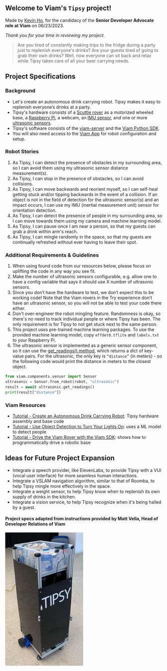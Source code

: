 ## Welcome to Viam's `Tipsy` project!

Made by [Kevin Ho](https://www.linkedin.com/in/hokevins), for the candidacy of the **Senior Developer Advocate role at Viam** on 06/23/2023.

_Thank you for your time in reviewing my project._

> Are you tired of constantly making trips to the fridge during a party just to replenish everyone's drinks? Are your guests tired of going to grab their own drinks? Well, now everyone can sit back and relax while Tipsy takes care of all your beer carrying needs.

## Project Specifications

### Background

* Let's create an autonomous drink carrying robot. Tipsy makes it easy to replenish everyone’s drinks at a party.
* Tipsy's hardware consists of a [Scuttle rover](https://www.scuttlerobot.org/product/scuttle-v3) as a motorized wheeled base, a [Raspberry Pi](https://a.co/d/bxEdcAT), a webcam, an [IMU sensor](https://witmotion-sensor.com/), and one or more [ultrasonic sensors](https://www.amazon.com/WWZMDiB-HC-SR04-Ultrasonic-Distance-Measuring/dp/B0B1MJJLJP/ref=sr_1_4).
* Tipsy's software consists of the [viam-server](https://docs.viam.com/installation/#install-viam-server) and the [Viam Python SDK](https://python.viam.dev/).
* You will also need access to the [Viam App](https://app.viam.com/robots) for robot configuration and setup.

### Robot Stories

1. As Tipsy, I can detect the presence of obstacles in my surrounding area, so I can avoid them using my ultrasonic sensor distance measurement(s).
2. As Tipsy, I can stop in the presence of obstacles, so I can avoid collisions.
3. As Tipsy, I can move backwards and reorient myself, so I can self-heal getting stuck and/or tipping backwards in the event of a collision. If an object is not in the field of detection for the ultrasonic sensor(s) and an impact occurs, I can use my IMU (inertial measurement unit) sensor for orientation detection.
4. As Tipsy, I can detect the presence of people in my surrounding area, so I can move towards them using my camera and machine learning model.
5. As Tipsy, I can pause once I am near a person, so that my guests can grab a drink within arm's reach.
6. As Tipsy, I can mingle randomly in the space, so that my guests are continually refreshed without ever having to leave their spot.

### Additional Requirements & Guidelines

1. When using found code from our resources below, please focus on uplifting the code in any way you see fit.
2. Make the number of ultrasonic sensors configurable, e.g. allow one to have a config variable that says it should use X number of ultrasonic sensors.
3. Since you don’t have the hardware to test, we don’t expect this to be working code! Note that the Viam rovers in the Try experience don’t have an ultrasonic sensor, so you will not be able to test your code there either.
4. Don't over-engineer the robot mingling feature. Randomness is okay, so there's no need to track individual people or where Tipsy has been. The only requirement is for Tipsy to not get stuck next to the same person.
5. This project uses pre-trained machine learning packages. To use the provided machine learning model, copy `effdet0.tflite` and `labels.txt` to your Raspberry Pi.
6. The ultrasonic sensor is implemented as a generic sensor component, so it can use the [get_readings() method](https://python.viam.dev/autoapi/viam/components/sensor/sensor/index.html#viam.components.sensor.sensor.Sensor.get_readings), which returns a dict of key-value pairs. For the ultrasonic, the only key is `“distance”` (in meters) - so the following code would print the distance in meters to the closest object.

```python
from viam.components.sensor import Sensor
ultrasonic = Sensor.from_robot(robot, "ultrasonic")
result = await ultrasonic.get_readings()
print(result["distance"])
```

### Viam Resources

* [Tutorial - Create an Autonomous Drink Carrying Robot](https://docs.viam.com/tutorials/projects/tipsy/): Tipsy hardware assembly and base code
* [Tutorial - Use Object Detection to Turn Your Lights On](https://docs.viam.com/tutorials/projects/light-up/): uses a ML model to detect people
* [Tutorial - Drive the Viam Rover with the Viam SDK](https://docs.viam.com/tutorials/get-started/try-viam-sdk/): shows how to programmatically drive a robotic base

## Ideas for Future Project Expansion

* Integrate a speech provider, like ElevenLabs, to provide Tipsy with a VUI (vocal user interface) for more seamless human interactions.
* Integrate a VSLAM navigation algorithm, similar to that of Roomba, to help Tipsy mingle more effectively in the space.
* Integrate a weight sensor, to help Tipsy know when to replenish its own supply of drinks in the kitchen.
* Integrate a vision service, to help Tipsy recognize when it's being hailed by a guest.

#### Project specs adapted from instructions provided by Matt Vella, Head of Developer Relations of Viam

<img src="tipsy.jpeg" width="250">
